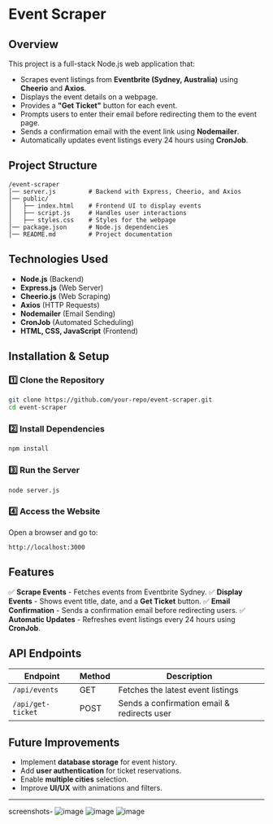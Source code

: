 # Event Scraper

## Overview
This project is a full-stack Node.js web application that:
- Scrapes event listings from **Eventbrite (Sydney, Australia)** using **Cheerio** and **Axios**.
- Displays the event details on a webpage.
- Provides a **"Get Ticket"** button for each event.
- Prompts users to enter their email before redirecting them to the event page.
- Sends a confirmation email with the event link using **Nodemailer**.
- Automatically updates event listings every 24 hours using **CronJob**.

## Project Structure
```
/event-scraper
│── server.js         # Backend with Express, Cheerio, and Axios
│── public/
│   ├── index.html    # Frontend UI to display events
│   ├── script.js     # Handles user interactions
│   ├── styles.css    # Styles for the webpage
│── package.json      # Node.js dependencies
│── README.md         # Project documentation
```

## Technologies Used
- **Node.js** (Backend)
- **Express.js** (Web Server)
- **Cheerio.js** (Web Scraping)
- **Axios** (HTTP Requests)
- **Nodemailer** (Email Sending)
- **CronJob** (Automated Scheduling)
- **HTML, CSS, JavaScript** (Frontend)

## Installation & Setup
### 1️⃣ Clone the Repository
```sh
git clone https://github.com/your-repo/event-scraper.git
cd event-scraper
```

### 2️⃣ Install Dependencies
```sh
npm install
```

### 3️⃣ Run the Server
```sh
node server.js
```

### 4️⃣ Access the Website
Open a browser and go to:
```
http://localhost:3000
```

## Features
✅ **Scrape Events** - Fetches events from Eventbrite Sydney.
✅ **Display Events** - Shows event title, date, and a **Get Ticket** button.
✅ **Email Confirmation** - Sends a confirmation email before redirecting users.
✅ **Automatic Updates** - Refreshes event listings every 24 hours using **CronJob**.

## API Endpoints
| Endpoint            | Method | Description |
|---------------------|--------|-------------|
| `/api/events`      | GET    | Fetches the latest event listings |
| `/api/get-ticket`  | POST   | Sends a confirmation email & redirects user |

## Future Improvements
- Implement **database storage** for event history.
- Add **user authentication** for ticket reservations.
- Enable **multiple cities** selection.
- Improve **UI/UX** with animations and filters.

---
screenshots-
![image](https://github.com/user-attachments/assets/143e73d8-f957-4b11-8d36-1913561233d0)
![image](https://github.com/user-attachments/assets/a485c0a0-0720-4474-9848-4721d50c7fa9)
![image](https://github.com/user-attachments/assets/0c1c758e-2396-455b-9fe7-921fafc346a2)




